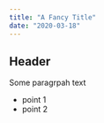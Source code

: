 ```yaml
---
title: "A Fancy Title"
date: "2020-03-18"
---
```

## Header
Some paragrpah text

- point 1
- point 2


